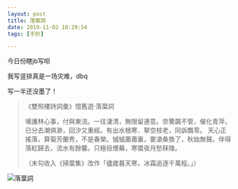 ```yaml
---
layout: post
title: 落葉詞
date: 2019-11-02 18:29:54
tags: [手抄]

---
```

今日份瞎jb写呗

我写竖排真是一场灾难，dbq

写一半还没墨了！

> 《雙照樓詩詞彙》憶舊遊·落葉詞
> 
> 嘆護林心事，付與東流。一往淒清，無限留連意。奈驚飆不管，催化青萍，已分去潮俱渺，回汐又重經。有出水根寒．拏空枝老，同訴飄零。  天心正搖落，算菊芳蘭秀，不是春榮。慽慽蕭蕭裏，要滄桑換了，秋始無聲。伴得落紅歸去，流水有餘馨。只極目煙蕪，寒螿夜月愁秣陵。
> 
> （末句收入《掃葉集》改作「儘歲暮天寒，冰霜追逐千萬程。」）


![落葉詞](https://imglf4.nosdn0.126.net/img/YnZvamxBaTlBYXFreXU0cWZKVldEYThWeERmaHFJNDUyRG5lcFdFYnUvNWZrYjZkRjhieFBRPT0.jpg)
